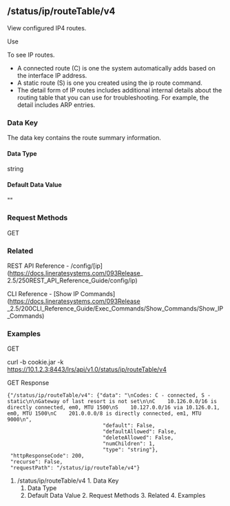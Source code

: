## /status/ip/routeTable/v4

View configured IP4 routes.

Use

To see IP routes.

  * A connected route (C) is one the system automatically adds based on the interface IP address.
  * A static route (S) is one you created using the ip route command.
  * The detail form of IP routes includes additional internal details about the routing table that you can use for troubleshooting. For example, the detail includes ARP entries.

### Data Key

The data key contains the route summary information.

#### Data Type

string

#### Default Data Value

""

### Request Methods

GET

### Related

REST API Reference - /config/[ip](https://docs.lineratesystems.com/093Release_
2.5/250REST_API_Reference_Guide/config/ip)

CLI Reference - [Show IP Commands](https://docs.lineratesystems.com/093Release
_2.5/200CLI_Reference_Guide/Exec_Commands/Show_Commands/Show_IP_Commands)

### Examples

GET

curl -b cookie.jar -k
https://10.1.2.3:8443/lrs/api/v1.0/status/ip/routeTable/v4

GET Response

    
    {"/status/ip/routeTable/v4": {"data": "\nCodes: C - connected, S - static\n\nGateway of last resort is not set\n\nC    10.126.0.0/16 is directly connected, em0, MTU 1500\nS    10.127.0.0/16 via 10.126.0.1, em0, MTU 1500\nC    201.0.0.0/8 is directly connected, em1, MTU 9000\n",
                                   "default": False,
                                   "defaultAllowed": False,
                                   "deleteAllowed": False,
                                   "numChildren": 1,
                                   "type": "string"},
     "httpResponseCode": 200,
     "recurse": False,
     "requestPath": "/status/ip/routeTable/v4"}
    

  1. /status/ip/routeTable/v4
    1. Data Key
      1. Data Type
      2. Default Data Value
    2. Request Methods
    3. Related
    4. Examples

